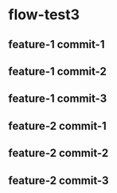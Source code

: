# flow-test3

## feature-1 commit-1
## feature-1 commit-2
## feature-1 commit-3

## feature-2 commit-1
## feature-2 commit-2
## feature-2 commit-3